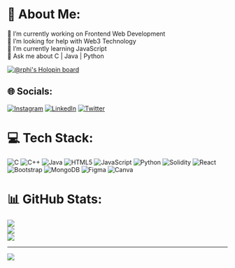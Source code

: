 # 💫 About Me:
🔭 I’m currently working on Frontend Web Development<br>🤝 I’m looking for help with Web3 Technology<br>🌱 I’m currently learning JavaScript<br>💬 Ask me about C | Java | Python <br>

[![@rphi's Holopin board](https://holopin.io/api/user/board?user=rphi)](https://holopin.io/@rphi)


## 🌐 Socials:
[![Instagram](https://img.shields.io/badge/Instagram-%23E4405F.svg?logo=Instagram&logoColor=white)](https://instagram.com/_aayush.506) [![LinkedIn](https://img.shields.io/badge/LinkedIn-%230077B5.svg?logo=linkedin&logoColor=white)](https://linkedin.com/in/aayush-chauhan-94556b246) [![Twitter](https://img.shields.io/badge/Twitter-%231DA1F2.svg?logo=Twitter&logoColor=white)](https://twitter.com/aayush_506) 

# 💻 Tech Stack:
![C](https://img.shields.io/badge/c-%2300599C.svg?style=for-the-badge&logo=c&logoColor=white) ![C++](https://img.shields.io/badge/c++-%2300599C.svg?style=for-the-badge&logo=c%2B%2B&logoColor=white) ![Java](https://img.shields.io/badge/java-%23ED8B00.svg?style=for-the-badge&logo=openjdk&logoColor=white) ![HTML5](https://img.shields.io/badge/html5-%23E34F26.svg?style=for-the-badge&logo=html5&logoColor=white) ![JavaScript](https://img.shields.io/badge/javascript-%23323330.svg?style=for-the-badge&logo=javascript&logoColor=%23F7DF1E) ![Python](https://img.shields.io/badge/python-3670A0?style=for-the-badge&logo=python&logoColor=ffdd54) ![Solidity](https://img.shields.io/badge/Solidity-%23363636.svg?style=for-the-badge&logo=solidity&logoColor=white) ![React](https://img.shields.io/badge/react-%2320232a.svg?style=for-the-badge&logo=react&logoColor=%2361DAFB) ![Bootstrap](https://img.shields.io/badge/bootstrap-%238511FA.svg?style=for-the-badge&logo=bootstrap&logoColor=white) ![MongoDB](https://img.shields.io/badge/MongoDB-%234ea94b.svg?style=for-the-badge&logo=mongodb&logoColor=white) ![Figma](https://img.shields.io/badge/figma-%23F24E1E.svg?style=for-the-badge&logo=figma&logoColor=white) ![Canva](https://img.shields.io/badge/Canva-%2300C4CC.svg?style=for-the-badge&logo=Canva&logoColor=white)
# 📊 GitHub Stats:
![](https://github-readme-stats.vercel.app/api?username=aayush-506&theme=dark&hide_border=false&include_all_commits=false&count_private=false)<br/>
![](https://github-readme-streak-stats.herokuapp.com/?user=aayush-506&theme=dark&hide_border=false)<br/>
![](https://github-readme-stats.vercel.app/api/top-langs/?username=aayush-506&theme=dark&hide_border=false&include_all_commits=false&count_private=false&layout=compact)

---
[![](https://visitcount.itsvg.in/api?id=aayush-506&icon=0&color=0)](https://visitcount.itsvg.in)

<!-- Proudly created with GPRM ( https://gprm.itsvg.in ) -->
